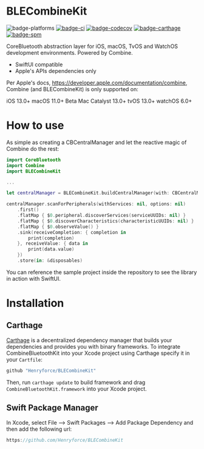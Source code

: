 # BLECombineKit

![badge-platforms][] [![badge-ci][]][travis] [![badge-codecov][]][codecov] [![badge-carthage][]][carthage] [![badge-spm][]][spm]

CoreBluetooth abstraction layer for iOS, macOS, TvOS and WatchOS development environments. Powered by Combine.

- SwiftUI compatible
- Apple's APIs dependencies only

Per Apple's docs, https://developer.apple.com/documentation/combine, Combine (and BLECombineKit) is only supported on:

iOS 13.0+
macOS 11.0+ Beta
Mac Catalyst 13.0+
tvOS 13.0+
watchOS 6.0+

# How to use

As simple as creating a CBCentralManager and let the reactive magic of Combine do the rest:

```swift
import CoreBluetooth
import Combine
import BLECombineKit

...

let centralManager = BLECombineKit.buildCentralManager(with: CBCentralManager())

centralManager.scanForPeripherals(withServices: nil, options: nil)
    .first()
    .flatMap { $0.peripheral.discoverServices(serviceUUIDs: nil) }
    .flatMap { $0.discoverCharacteristics(characteristicUUIDs: nil) }
    .flatMap { $0.observeValue() }
    .sink(receiveCompletion: { completion in
        print(completion)
    }, receiveValue: { data in
        print(data.value)
    })
    .store(in: &disposables)
```

You can reference the sample project inside the repository to see the library in action with SwiftUI.

# Installation

## Carthage

[Carthage](https://github.com/Carthage/Carthage) is a decentralized dependency manager that builds your dependencies and provides you with binary frameworks.
To integrate CombineBluetoothKit into your Xcode project using Carthage  specify it in your `Cartfile`:
```swift
github "Henryforce/BLECombineKit"
```
Then, run `carthage update` to build framework and drag `CombineBluetoothKit.framework` into your Xcode project.

## Swift Package Manager

In Xcode, select File --> Swift Packages --> Add Package Dependency and then add the following url:

```swift
https://github.com/Henryforce/BLECombineKit
```

[badge-platforms]: https://img.shields.io/badge/platforms-macOS%20%7C%20iOS%20%7C%20tvOS%20%7C%20watchOS-lightgrey.svg
[badge-codecov]: https://codecov.io/gh/codecov/example-swift/branch/master/graphs/badge.svg
[badge-ci]: https://travis-ci.com/Henryforce/BLECombineKit.svg?branch=master
[badge-carthage]: https://img.shields.io/badge/Carthage-compatible-4BC51D.svg?style=flat
[badge-spm]: https://img.shields.io/badge/Swift%20Package%20Manager-compatible-brightgreen.svg

[codecov]: https://codecov.io/gh/Henryforce/BLECombineKit/branch/master
[travis]: https://travis-ci.com/Henryforce/BLECombineKit
[carthage]: https://github.com/Carthage/Carthage
[spm]: https://github.com/apple/swift-package-manager
